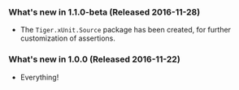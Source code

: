 ### What's new in 1.1.0-beta (Released 2016-11-28)

* The `Tiger.xUnit.Source` package has been created, for further customization of assertions.

### What's new in 1.0.0 (Released 2016-11-22)

* Everything!
